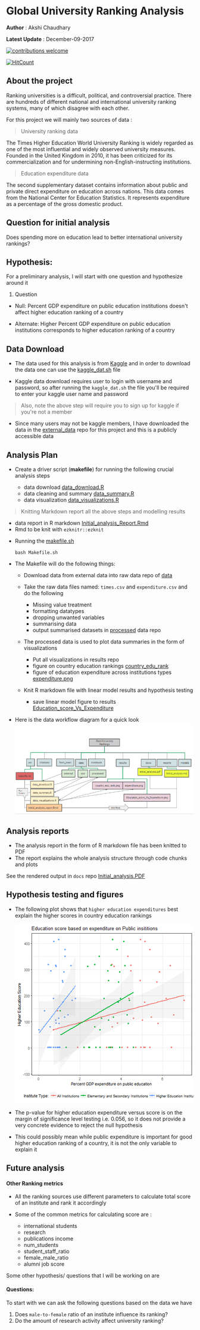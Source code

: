 # Global University Ranking Analysis

**Author** : Akshi Chaudhary

**Latest Update** : December-09-2017


[![contributions welcome](https://img.shields.io/badge/contributions-welcome-brightgreen.svg?style=flat)](https://github.com/dwyl/esta/issues)

[![HitCount](http://hits.dwyl.io/akshi8/University_rankings.svg)](http://hits.dwyl.io/akshi8/University_rankings)


## About the project

Ranking universities is a difficult, political, and controversial practice. There are hundreds of different national and international university ranking systems, many of which disagree with each other.

For this project we will mainly two sources of data :

>  University ranking data

The Times Higher Education World University Ranking is widely regarded as one of the most influential and widely observed university measures. Founded in the United Kingdom in 2010, it has been criticized for its commercialization and for undermining non-English-instructing institutions.

> Education expenditure data

The second supplementary dataset contains information about public and private direct expenditure on education across nations. This data comes from the National Center for Education Statistics. It represents expenditure as a percentage of the gross domestic product.

## Question for initial analysis

Does spending more on education lead to better international university rankings?

## Hypothesis:

For a preliminary analysis, I will start with one question and hypothesize around it

1. Question
  * Null: Percent GDP expenditure on public education institutions doesn't affect higher education ranking of a country

  * Alternate: Higher Percent GDP expenditure on public education institutions corresponds to higher education ranking of a country


## Data Download

* The data used for this analysis is from [Kaggle](https://www.kaggle.com/mylesoneill/world-university-rankings/data) and in order to download the data one can use the [kaggle_dat.sh](https://github.com/akshi8/University_rankings/blob/master/kaggle_dat.sh) file

* Kaggle data download requires user to login with username and password, so after running the `kaggle_dat.sh` the file you'll be required to enter your kaggle user name and password

> Also, note the above step will require you to sign up for kaggle if you're not a member

* Since many users may not be kaggle members, I have downloaded the data in the [external_data](https://github.com/akshi8/University_rankings/tree/master/data/external) repo for this project and this is a publicly accessible data


## Analysis Plan

* Create a driver script (**makefile**) for running the following crucial analysis steps

  - data download [data_download.R](https://github.com/akshi8/University_rankings/blob/master/src/data_download.R)
  - data cleaning and summary [data_summary.R](https://github.com/akshi8/University_rankings/blob/master/src/data_summary.R)
  - data visualization [data_visualizations.R](https://github.com/akshi8/University_rankings/blob/master/src/data_visualizations.R)

> Knitting  Markdown report all the above steps and modelling results

  - data report in R markdown [Initial_analysis_Report.Rmd](https://github.com/akshi8/University_rankings/blob/master/reports/Initial_analysis_Report.rmd)
  - Rmd to be knit with `ezknitr::ezknit`


* Running the [makefile.sh](https://github.com/akshi8/University_rankings/blob/master/src/Makefile.sh)

      bash Makefile.sh

* The Makefile will do the following things:

  - Download data from external data into raw data repo of [data](https://github.com/akshi8/University_rankings/tree/master/data)
  - Take the raw data files named: `times.csv` and `expenditure.csv`  and do the following
      - Missing value treatment
      - formatting datatypes
      - dropping unwanted variables
      - summarising data
      - output summarised datasets in [processed](https://github.com/akshi8/University_rankings/tree/master/data/processed) data repo
  - The processed data is used to plot data summaries in the form of visualizations
      - Put all visualizations in results repo
      - figure on country education rankings [country_edu_rank](https://github.com/akshi8/University_rankings/blob/master/results/country_edu_rank.png)
      - figure of education expenditure across institutions types [expenditure.png](https://github.com/akshi8/University_rankings/blob/master/results/expenditure.png)

  - Knit R markdown file with linear model results and hypothesis testing
    - save linear model figure to results [Education_score_Vs_Expenditure](https://github.com/akshi8/University_rankings/blob/master/results/Education_score_Vs_Expenditure.png)

* Here is the data workflow diagram  for a quick look
![data_dependencies](from_team/data_dependency.PNG)

## Analysis reports

* The analysis report in the form of R markdown file has been knitted to PDF
* The report explains the whole analysis structure through code chunks and plots

See the rendered output in `docs` repo [Initial_analysis.PDF](https://github.com/akshi8/University_rankings/tree/master/docs)



## Hypothesis testing and figures

* The following plot shows that `higher education expenditures` best explain the higher scores in country education rankings

    ![Education_score_Vs_Expenditure](results/Education_score_Vs_Expenditure.png)


* The p-value for higher education expenditure versus score is on the margin of significance level testing i.e. 0.056, so it does not provide a very concrete evidence to reject the null hypothesis

* This could possibly mean while public expenditure is important for good higher education ranking of a country, it is not the only variable to explain it



## Future analysis

#### Other Ranking metrics

* All the ranking sources use different parameters to calculate total score of an institute and rank it accordingly

* Some of the common metrics for calculating score are :
  * international students
  * research
  * publications    income
  * num_students
  * student_staff_ratio
  * female_male_ratio
  * alumni job score


Some other hypothesis/ questions that I will be working on are
#### Questions:

To start with we can ask the following questions based on the data we have

1. Does `male-to-female` ratio of an institute influence its ranking?
2. Do the amount of research activity affect university ranking?
